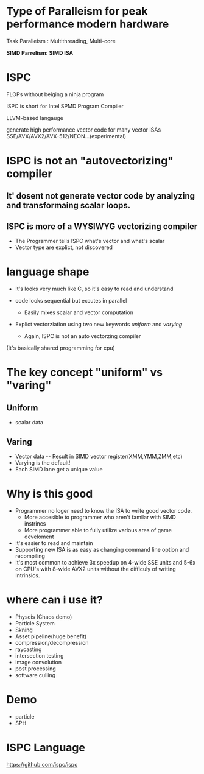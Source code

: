 # Type of Paralleism for peak performance modern hardware

Task Paralleism : Multithreading, Multi-core

**SIMD Parrelism: SIMD ISA**

# ISPC
FLOPs without beiging a ninja program

ISPC is short for Intel SPMD Program Compiler

LLVM-based langauge

generate high performance vector code for many vector ISAs
SSE/AVX/AVX2/AVX-512/NEON...(experimental)

# ISPC is not an "autovectorizing" compiler

## It' dosent not generate vector code by analyzing and transformaing scalar loops.

## ISPC is more of a WYSIWYG vectorizing compiler
- The Programmer tells ISPC what's vector and what's scalar
- Vector type are explict, not discovered

# language shape
- It's looks very much like C, so it's easy to read and understand

- code looks sequential but excutes in parallel
    - Easily mixes scalar and vector computation

- Explict vectorziation using two new keywords *uniform* and *varying*
    - Again, ISPC is not an auto vectorzing compiler

(It's basically shared programming for cpu)

# The key concept "uniform" vs "varing"

## Uniform
- scalar data

## Varing
- Vector data
-- Result in SIMD vector register(XMM,YMM,ZMM,etc)
- Varying is the default!
- Each SIMD lane get a unique value


# Why is this good
- Programmer no loger need to know the ISA to write good vector code.
    - More accesible to programmer who aren't familar with SIMD instrincs
    - More programmer able to fully utilize various ares of game develoment
- It's easier to read and maintain
- Supporting new ISA is as easy as changing command line option and recompiling
- It's most common to achieve 3x speedup on 4-wide SSE units and 5-6x on CPU's with 8-wide AVX2 units without the difficuly of writing Intrinsics.

# where can i use it?
- Physcis (Chaos demo)
- Particle System
- Skning
- Asset pipeline(huge benefit)
- compression/decompression
- raycasting
- intersection testing
- image convolution
- post processing
- software culling

# Demo
- particle
- SPH

# ISPC Language

https://github.com/ispc/ispc